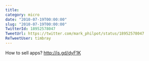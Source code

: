 ```yaml
---
title: 
category: micro
date: "2010-07-19T00:00:00"
slug: "2010-07-19T00:00:00"
TwitterId: 18952578047
TweetUrl: https://twitter.com/mark_philpot/status/18952578047
ReTweetUser: timbray
---
```


<i class="fa fa-retweet" aria-hidden="true"></i> How to sell apps? http://is.gd/dyF1K